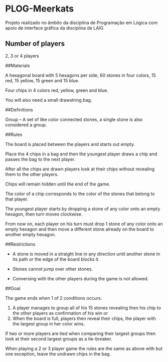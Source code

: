 # PLOG-Meerkats
Projeto realizado no âmbito da disciplina de Programação em Lógica com apoio de interface gráfica da disciplina de LAIG

## Number of players
2, 3 or 4 players

##Materials

A hexagonal board with 5 hexagons per side, 60 stones in four colors, 15 red, 15 yellow, 15 green and 15 blue.

Four chips in 4 colors red, yellow, green and blue.

You will also need a small drawstring bag.

##Definitions

Group – A set of like color connected stones, a single stone is also considered a group.

##Rules

The board is placed between the players and starts out empty.

Place the 4 chips in a bag and then the youngest player draws a chip and passes the bag to the next player.

After all the chips are drawn players look at their chips without revealing them to the other players.

Chips will remain hidden until the end of the game. 

The color of a chip corresponds to the color of the stones that belong to that player.

The youngest player starts by dropping a stone of any color onto an empty hexagon, then turn moves clockwise.

From now on, each player on his turn must drop 1 stone of any color onto an empty hexagon and then move a different stone already on the board to another empty hexagon.

##Restrictions

- A stone is moved in a straight line in any direction until another stone in its path or the edge of the board blocks it. 

- Stones cannot jump over other stones.

- Conversing with the other players during the game is not allowed.

##Goal

The game ends when 1 of 2 conditions occurs.

1. A player manages to group all of his 15 stones revealing then his chip to the other players as confirmation of his win or
2. When the board is full, players then reveal their chips, the player with the largest group in her color wins.

If two or more players are tied when comparing their largest groups then look at their second largest groups as a tie-breaker.

When playing a 2 or 3 player game the rules are the same as above with but one exception, leave the undrawn chips in the bag.

